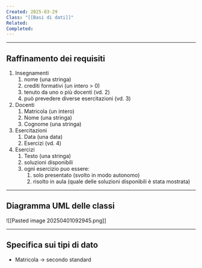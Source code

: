 ```yaml
---
Created: 2025-03-29
Class: "[[Basi di dati]]"
Related: 
Completed:
---
```

---
## Raffinamento dei requisiti
1. Insegnamenti
	1. nome (una stringa)
	2. crediti formativi (un intero > 0)
	3. tenuto da uno o più docenti (vd. 2)
	4. può prevedere diverse esercitazioni (vd. 3)
2. Docenti
	1. Matricola (un intero)
	2. Nome (una stringa)
	3. Cognome (una stringa)
3. Esercitazioni
	1. Data (una data)
	2. Esercizi (vd. 4)
4. Esercizi
	1. Testo (una stringa)
	2. soluzioni disponibili 
	3. ogni esercizio puo essere:
		1. solo presentato (svolto in modo autonomo)
		2. risolto in aula (quale delle soluzioni disponibili è stata mostrata)

---
## Diagramma UML delle classi
![[Pasted image 20250401092945.png]]

---
## Specifica sui tipi di dato
- Matricola → secondo standard